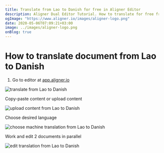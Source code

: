 ```yaml
---
title: Translate from Lao to Danish for free in Aligner Editor
description: Aligner Dual Editor Tutorial. How to translate for free from Lao to Danish. Aligner is multilingual document management platform. 
ogImage: "https://www.aligner.io/images/aligner-logo.png"
date: 2020-05-06T07:09:21+03:00
image: ../images/aligner-logo.png
onBlog: true
---
```


# How to translate document from Lao to Danish

1. Go to editor at [app.aligner.io](https://app.aligner.io "Aligner App web page")

![translate from Lao to Danish](../aligner-blank-editor.png "translate from Lao to Danish")

Copy-paste content or upload content

![upload content from Lao to Danish](../aligner-uploaded-document.png "upload content from Lao to Danish")

Choose desired language

![choose machine translation from Lao to Danish](../aligner-language-dropdown.png "choose machine translation from Lao to Danish")

Work and edit 2 documents in parallel

![edit translation from Lao to Danish](../aligner-double-sitded-editor.png "edit translation from Lao to Danish")

